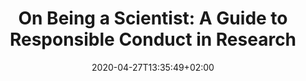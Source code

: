---
title: "On Being a Scientist: A Guide to Responsible Conduct in Research"
images: # Create a folder in /static/images/tools that has the same name as this current markdown file and place the images there. We only need the file name here. If this is not clear, please refer to existing tools as references.
  - path: on-being-a-scientist-r1.gif
categories:
  - Guides
tags:
  - Book
  - Research Guide
links:
  - name:
    link:
summary: A guide to responsible conduct in research.
features:
platforms:
  - Any
fields:
plans:
makers: # the makers of the tool
  - name: National Academy of Sciences
    description:
  - name: National Academy of Engineering
    description:
  - name: Institute of Medicine
    description:
author:    # the person who submitted this tool to KausalFlow
date: 2020-04-27T13:35:49+02:00
draft: false
---